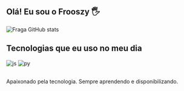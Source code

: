 ## Olá! Eu sou o Frooszy 🖐

![Fraga GitHub stats](https://github-readme-stats.vercel.app/api?username=frooszy&show_icons=true&theme=dracula&count_private=true)

## Tecnologias que eu uso no meu dia

<div style="display: inline_block">
  <img align="center" alt="js" src="https://img.shields.io/badge/JavaScript-F7DF1E?style=for-the-badge&logo=javascript&logoColor=black" />
  <img align="center" alt="py" src="https://img.shields.io/badge/Python-3776AB?style=for-the-badge&logo=python&logoColor=white" />
</div><br/>

Apaixonado pela tecnologia. Sempre aprendendo e disponibilizando.
